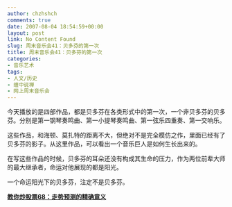 ```yaml
---
author: chzhshch
comments: true
date: 2007-08-04 18:54:59+00:00
layout: post
link: No Content Found
slug: 周末音乐会41：贝多芬的第一次
title: 周末音乐会41：贝多芬的第一次
categories:
- 音乐艺术
tags:
- 人文/历史
- 缠中说禅
- 网上周末音乐会
---
```


			

今天播放的是四部作品，都是贝多芬在各类形式中的第一次，一个非贝多芬的贝多芬。分别是第一钢琴奏鸣曲、第一小提琴奏鸣曲、第一弦乐四重奏、第一交响乐。

这些作品，和海顿、莫扎特的距离不大，但绝对不是完全模仿之作，里面已经有了贝多芬的影子。从这里作品，可以看出一个音乐巨人是如何生长出来的。

在写这些作品的时候，贝多芬的耳朵还没有构成其生命的压力，作为两位前辈大师的最大继承者，命运对他展现的都是阳光。

一个命运阳光下的贝多芬，注定不是贝多芬。

[**教你炒股票68：走势预测的精确意义**](http://blog.sina.com.cn/u/486e105c01000c2h)
